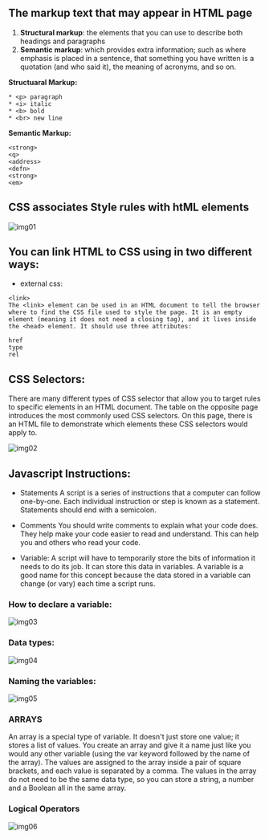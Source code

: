 ## The markup text that may appear in HTML page  

1. **Structural markup**: the elements that you can use to describe both headings and paragraphs
1. **Semantic markup**: which provides extra information; such as where emphasis is placed in a sentence, that something you have written is a quotation (and who said it), the meaning of acronyms, and so on.

 **Structuaral Markup:**
```
* <p> paragraph
* <i> italic
* <b> bold
* <br> new line

```

 **Semantic Markup:**
```
<strong>
<q>
<address>
<defn>
<strong>
<em>

```

## CSS associates Style rules with htML elements
![img01](img/reading-02-1.JPG)  

## You can link HTML to CSS using in two different ways:
* external css:

```
<link>
The <link> element can be used in an HTML document to tell the browser where to find the CSS file used to style the page. It is an empty element (meaning it does not need a closing tag), and it lives inside the <head> element. It should use three attributes:

href
type
rel

```
## CSS Selectors:
There are many different types of CSS selector that allow you to target rules to specific elements in an HTML document. 
The table on the opposite page introduces the most commonly used CSS selectors.
On this page, there is an HTML file to demonstrate which elements these CSS selectors would apply to.

![img02](img/reading-02-2.jpg)

## Javascript Instructions:
* Statements
A script is a series of instructions that a computer can follow one-by-one. Each individual instruction or step is known as a statement. Statements should end with a semicolon.

* Comments
You should write comments to explain what your code does. They help make your code easier to read and understand. This can help you and others who read your code.

* Variable:
A script will have to temporarily store the bits of information it needs to do its job. It can store this data in variables.
A variable is a good name for this concept because the data stored in a variable can change (or vary) each time a script runs.

### How to declare a variable:
![img03](img/reading-02-3.jpg)

### Data types:
![img04](img/reading-02-4.jpg)

### Naming the variables:
![img05](img/reading-02-5.jpg)

### ARRAYS
An array is a special type of variable. It doesn't just store one value; it stores a list of values. 
You create an array and give it a name just like you would any other variable (using the var keyword followed by the name of the array). 
The values are assigned to the array inside a pair of square brackets, and each value is separated by a comma. The values in the array do not need to be the same data type, so you can store a string, a number and a Boolean all in the same array. 

### Logical Operators
![img06](img/reading-02-6.jpg)



